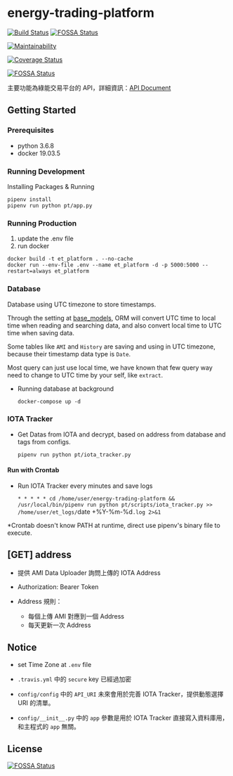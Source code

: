 # energy-trading-platform

[![Build Status](https://travis-ci.org/NCKU-CCS/energy-trading-platform.svg?branch=cswang%2Fet_platform)](https://travis-ci.org/NCKU-CCS/energy-trading-platform)
[![FOSSA Status](https://app.fossa.io/api/projects/git%2Bgithub.com%2FNCKU-CCS%2Fenergy-trading-platform.svg?type=shield)](https://app.fossa.io/projects/git%2Bgithub.com%2FNCKU-CCS%2Fenergy-trading-platform?ref=badge_shield)

[![Maintainability](https://api.codeclimate.com/v1/badges/71f39cd72ca8e5eac1ec/maintainability)](https://codeclimate.com/github/NCKU-CCS/energy-trading-platform/maintainability)

[![Coverage Status](https://coveralls.io/repos/github/NCKU-CCS/energy-trading-platform/badge.svg?branch=develop)](https://coveralls.io/github/NCKU-CCS/energy-trading-platform?branch=develop)

[![FOSSA Status](https://app.fossa.com/api/projects/git%2Bgithub.com%2FNCKU-CCS%2Fenergy-trading-platform.svg?type=shield)](https://app.fossa.com/projects/git%2Bgithub.com%2FNCKU-CCS%2Fenergy-trading-platform?ref=badge_shield)


主要功能為綠能交易平台的 API，詳細資訊：[API Document](https://et01.docs.apiary.io/#)

## Getting Started

### Prerequisites

- python 3.6.8
- docker 19.03.5


### Running Development

Installing Packages & Running
```
pipenv install
pipenv run python pt/app.py
```

### Running Production

1. update the .env file
2. run docker
```
docker build -t et_platform . --no-cache
docker run --env-file .env --name et_platform -d -p 5000:5000 --restart=always et_platform
```

### Database

Database using UTC timezone to store timestamps.

Through the setting at [base_models](./pt/utils/base_models.py), ORM will convert UTC time to local time when reading and searching data, and also convert local time to UTC time when saving data.

Some tables like `AMI` and `History` are saving and using in UTC timezone, because their timestamp data type is `Date`.

Most query can just use local time, we have known that few query way need to change to UTC time by your self, like `extract`.

+ Running database at background

    `docker-compose up -d`

### IOTA Tracker

+ Get Datas from IOTA and decrypt, based on address from database and tags from configs.

    `pipenv run python pt/iota_tracker.py`

#### Run with Crontab

+ Run IOTA Tracker every minutes and save logs

    `* * * * * cd /home/user/energy-trading-platform && /usr/local/bin/pipenv run python pt/scripts/iota_tracker.py >> /home/user/et_logs/`date +\%Y-\%m-\%d`.log 2>&1`

*Crontab doesn't know PATH at runtime, direct use pipenv's binary file to execute.

## [GET] address

+ 提供 AMI Data Uploader 詢問上傳的 IOTA Address

+ Authorization: Bearer Token

+ Address 規則：
    + 每個上傳 AMI 對應到一個 Address
    + 每天更新一次 Address

## Notice

+ set Time Zone at `.env` file

+ `.travis.yml` 中的 `secure` key 已經過加密

+ `config/config` 中的 `API_URI` 未來會用於完善 IOTA Tracker，提供動態選擇 URI 的清單。

+ `config/__init__.py` 中的 `app` 參數是用於 IOTA Tracker 直接寫入資料庫用，和主程式的 `app` 無關。

## License
[![FOSSA Status](https://app.fossa.io/api/projects/git%2Bgithub.com%2FNCKU-CCS%2Fenergy-trading-platform.svg?type=large)](https://app.fossa.io/projects/git%2Bgithub.com%2FNCKU-CCS%2Fenergy-trading-platform?ref=badge_large)
